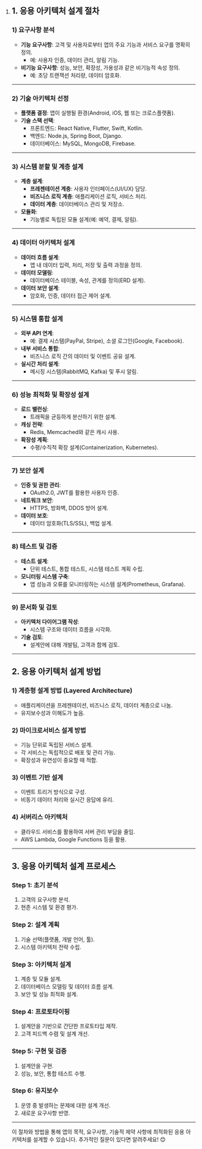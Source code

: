 1. ## **1. 응용 아키텍처 설계 절차**
    
    ### **1) 요구사항 분석**
    
    - **기능 요구사항**: 고객 및 사용자로부터 앱의 주요 기능과 서비스 요구를 명확히 정의.
        - 예: 사용자 인증, 데이터 관리, 알림 기능.
    - **비기능 요구사항**: 성능, 보안, 확장성, 가용성과 같은 비기능적 속성 정의.
        - 예: 초당 트랜잭션 처리량, 데이터 암호화.
    
    ---
    
    ### **2) 기술 아키텍처 선정**
    
    - **플랫폼 결정**: 앱이 실행될 환경(Android, iOS, 웹 또는 크로스플랫폼).
    - **기술 스택 선택**:
        - 프론트엔드: React Native, Flutter, Swift, Kotlin.
        - 백엔드: Node.js, Spring Boot, Django.
        - 데이터베이스: MySQL, MongoDB, Firebase.
    
    ---
    
    ### **3) 시스템 분할 및 계층 설계**
    
    - **계층 설계**:
        - **프레젠테이션 계층**: 사용자 인터페이스(UI/UX) 담당.
        - **비즈니스 로직 계층**: 애플리케이션 로직, 서비스 처리.
        - **데이터 계층**: 데이터베이스 관리 및 저장소.
    - **모듈화**:
        - 기능별로 독립된 모듈 설계(예: 예약, 결제, 알림).
    
    ---
    
    ### **4) 데이터 아키텍처 설계**
    
    - **데이터 흐름 설계**:
        - 앱 내 데이터 입력, 처리, 저장 및 출력 과정을 정의.
    - **데이터 모델링**:
        - 데이터베이스 테이블, 속성, 관계를 정의(ERD 설계).
    - **데이터 보안 설계**:
        - 암호화, 인증, 데이터 접근 제어 설계.
    
    ---
    
    ### **5) 시스템 통합 설계**
    
    - **외부 API 연계**:
        - 예: 결제 시스템(PayPal, Stripe), 소셜 로그인(Google, Facebook).
    - **내부 서비스 통합**:
        - 비즈니스 로직 간의 데이터 및 이벤트 공유 설계.
    - **실시간 처리 설계**:
        - 메시징 시스템(RabbitMQ, Kafka) 및 푸시 알림.
    
    ---
    
    ### **6) 성능 최적화 및 확장성 설계**
    
    - **로드 밸런싱**:
        - 트래픽을 균등하게 분산하기 위한 설계.
    - **캐싱 전략**:
        - Redis, Memcached와 같은 캐시 사용.
    - **확장성 계획**:
        - 수평/수직적 확장 설계(Containerization, Kubernetes).
    
    ---
    
    ### **7) 보안 설계**
    
    - **인증 및 권한 관리**:
        - OAuth2.0, JWT를 활용한 사용자 인증.
    - **네트워크 보안**:
        - HTTPS, 방화벽, DDOS 방어 설계.
    - **데이터 보호**:
        - 데이터 암호화(TLS/SSL), 백업 설계.
    
    ---
    
    ### **8) 테스트 및 검증**
    
    - **테스트 설계**:
        - 단위 테스트, 통합 테스트, 시스템 테스트 계획 수립.
    - **모니터링 시스템 구축**:
        - 앱 성능과 오류를 모니터링하는 시스템 설계(Prometheus, Grafana).
    
    ---
    
    ### **9) 문서화 및 검토**
    
    - **아키텍처 다이어그램 작성**:
        - 시스템 구조와 데이터 흐름을 시각화.
    - **기술 검토**:
        - 설계안에 대해 개발팀, 고객과 함께 검토.
    
    ---
    
    ## **2. 응용 아키텍처 설계 방법**
    
    ### **1) 계층형 설계 방법 (Layered Architecture)**
    
    - 애플리케이션을 프레젠테이션, 비즈니스 로직, 데이터 계층으로 나눔.
    - 유지보수성과 이해도가 높음.
    
    ### **2) 마이크로서비스 설계 방법**
    
    - 기능 단위로 독립된 서비스 설계.
    - 각 서비스는 독립적으로 배포 및 관리 가능.
    - 확장성과 유연성이 중요할 때 적합.
    
    ### **3) 이벤트 기반 설계**
    
    - 이벤트 트리거 방식으로 구성.
    - 비동기 데이터 처리와 실시간 응답에 유리.
    
    ### **4) 서버리스 아키텍처**
    
    - 클라우드 서비스를 활용하여 서버 관리 부담을 줄임.
    - AWS Lambda, Google Functions 등을 활용.
    
    ---
    
    ## **3. 응용 아키텍처 설계 프로세스**
    
    ### **Step 1: 초기 분석**
    
    1. 고객의 요구사항 분석.
    2. 현존 시스템 및 환경 평가.
    
    ### **Step 2: 설계 계획**
    
    1. 기술 선택(플랫폼, 개발 언어, 툴).
    2. 시스템 아키텍처 전략 수립.
    
    ### **Step 3: 아키텍처 설계**
    
    1. 계층 및 모듈 설계.
    2. 데이터베이스 모델링 및 데이터 흐름 설계.
    3. 보안 및 성능 최적화 설계.
    
    ### **Step 4: 프로토타이핑**
    
    1. 설계안을 기반으로 간단한 프로토타입 제작.
    2. 고객 피드백 수렴 및 설계 개선.
    
    ### **Step 5: 구현 및 검증**
    
    1. 설계안을 구현.
    2. 성능, 보안, 통합 테스트 수행.
    
    ### **Step 6: 유지보수**
    
    1. 운영 중 발생하는 문제에 대한 설계 개선.
    2. 새로운 요구사항 반영.
    
    ---
    
    이 절차와 방법을 통해 앱의 목적, 요구사항, 기술적 제약 사항에 최적화된 응용 아키텍처를 설계할 수 있습니다. 추가적인 질문이 있다면 알려주세요! 😊